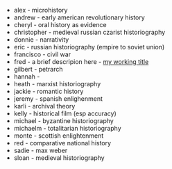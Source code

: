 - alex - microhistory
- andrew - early american revolutionary history
- cheryl - oral history as evidence
- christopher - medieval russian czarist historiography
- donnie - narrativity
- eric - russian historiography (empire to soviet union) 
- francisco - civil war 
- fred - a brief descripion here - [my working title](http://unm-historiography.github.io/metahistory)
- gilbert - petrarch
- hannah - 
- heath - marxist historiography
- jackie - romantic history
- jeremy - spanish enlighenment
- karli - archival theory
- kelly - historical film (esp accuracy)
- michael - byzantine historiography
- michaelm - totalitarian historiography
- monte - scottish enlightenment
- red - comparative national history
- sadie - max weber
- sloan - medieval historiography
